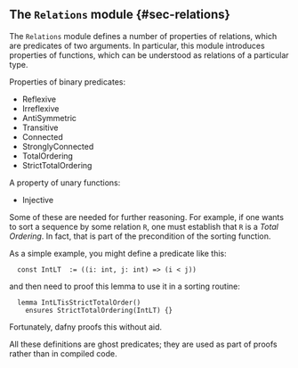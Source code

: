 
## The `Relations` module {#sec-relations}

The `Relations` module defines a number of properties of relations, which are predicates of two arguments. In particular, this module introduces properties of functions, which can be understood as relations of a particular type.

Properties of binary predicates:
- Reflexive
- Irreflexive
- AntiSymmetric
- Transitive
- Connected
- StronglyConnected
- TotalOrdering
- StrictTotalOrdering

A property of unary functions:
- Injective

Some of these are needed for further reasoning. For example, 
if one wants to sort a sequence by some relation `R`, one must establish that `R` is a _Total Ordering_. 
In fact, that is part of the precondition of the sorting function.

As a simple example, you might define a predicate like this:
```dafny
  const IntLT  := ((i: int, j: int) => (i < j))
```

and then need to proof this lemma to use it in a sorting routine:
```dafny
  lemma IntLTisStrictTotalOrder()
    ensures StrictTotalOrdering(IntLT) {}
```

Fortunately, dafny proofs this without aid.

All these definitions are ghost predicates; they are used as part of proofs rather than in compiled code.